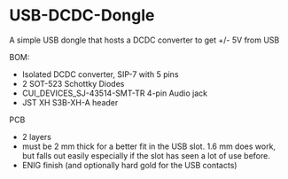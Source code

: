 # USB-DCDC-Dongle
A simple USB dongle that hosts a DCDC converter to get +/- 5V from USB

BOM:
- Isolated DCDC converter, SIP-7 with 5 pins
- 2 SOT-523 Schottky Diodes
- CUI_DEVICES_SJ-43514-SMT-TR 4-pin Audio jack
- JST XH S3B-XH-A header

PCB
- 2 layers
- must be 2 mm thick for a better fit in the USB slot. 1.6 mm does work, but falls out easily especially if the slot has seen a lot of use before.
- ENIG finish (and optionally hard gold for the USB contacts)
